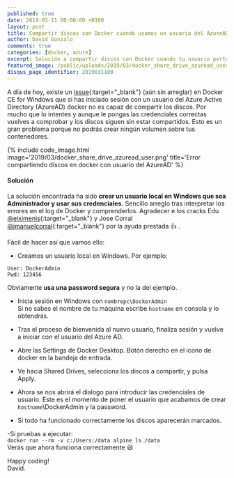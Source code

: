 ```yaml
---
published: true
date: 2019-03-11 00:00:00 +0100
layout: post
title: Compartir discos con Docker cuando usamos un usuario del AzureAD
author: David Gonzalo
comments: true
categories: [docker, azure]
excerpt: Solución a compartir discos con Docker cuando tu usuario pertenece a un Azure AD.
featured_image: /public/uploads/2019/03/docker_share_drive_azuread_user.png
disqus_page_identifier: 2019031100
---
```


A día de hoy, existe un 
[issue](https://github.com/docker/for-win/issues/132){:target="_blank"}
(aún sin arreglar) en Docker CE for Windows que si has iniciado sesión con un usuario del Azure Active Directory (AzureAD) docker no es capaz de compartir los discos. Por mucho que lo intentes y aunque le pongas las credenciales correctas vuelves a comprobar y los discos siguen sin estar compartidos. Esto es un gran problema porque no podrás crear ningún volumen sobre tus contenedores.

{% include code_image.html 
image='2019/03/docker_share_drive_azuread_user.png'
title='Error compartiendo discos en docker con usuario del AzureAD'
%}
<!--break--> 

#### Solución

La solución encontrada ha sido **crear un usuario local en Windows que sea Administrador y usar sus credenciales.** 
Sencillo arreglo tras interpretar los errores en el log de Docker y comprenderlos. Agradecer e los cracks Edu 
[@eiximenis](https://www.twitter.com/eiximenis/){:target="_blank"}
y Jose Corral 
[@jmanuelcorral](https://www.twitter.com/jmanuelcorral/){:target="_blank"}
por la ayuda prestada 👍 .

Fácil de hacer así que vamos ello:

- Creamos un usuario local en Windows. Por ejemplo:
```
User: DockerAdmin 
Pwd: 123456
```
Obviamente **usa una password segura** y no la del ejemplo.

- Inicia sesión en Windows con `nombrepc\DockerAdmin`
<br/>Si no sabes el nombre de tu máquina escribe `hostname` en consola y lo obtendrás.

- Tras el proceso de bienvenida al nuevo usuario, finaliza sesión y vuelve a iniciar con el usuario del Azure AD.

- Abre las Settings de Docker Desktop. Botón derecho en el icono de docker en la bandeja de entrada.

- Ve hacia Shared Drives, selecciona los discos a compartir, y pulsa Apply.

- Ahora se nos abrirá el dialogo para introducir las credenciales de usuario. Este es el momento de poner el usuario que acabamos de crear `hostname`\DockerAdmin y la password.

- Si todo ha funcionado correctamente los discos aparecerán marcados.

-Si pruebas a ejecutar:
<br/>`docker run --rm -v c:/Users:/data alpine ls /data`
<br/>Verás que ahora funciona correctamente 😃

Happy coding!
<br/>
David.
